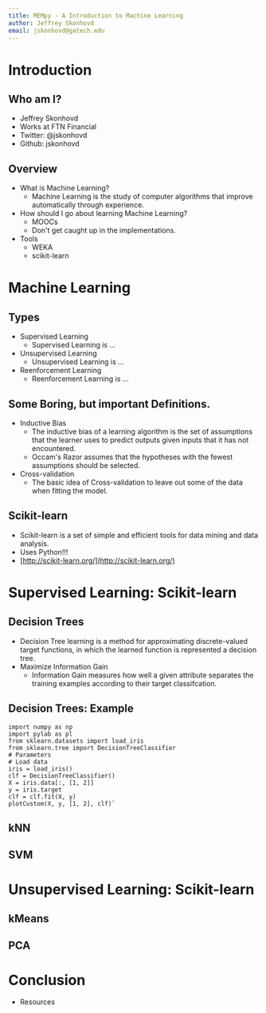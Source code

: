 ```yaml
---
title: MEMpy - A Introduction to Machine Learning
author: Jeffrey Skonhovd
email: jskonhovd@gatech.edu
---
```



# Introduction

## Who am I?
* Jeffrey Skonhovd
* Works at FTN Financial
* Twitter: @jskonhovd
* Github: jskonhovd

## Overview
* What is Machine Learning?
  * Machine Learning is the study of computer algorithms that improve automatically through experience.
* How should I go about learning Machine Learning?
  * MOOCs
  * Don't get caught up in the implementations. 
* Tools
  * WEKA
  * scikit-learn

# Machine Learning
## Types
* Supervised Learning
  * Supervised Learning is ...
* Unsupervised Learning
  * Unsupervised Learning is ...
* Reenforcement Learning
  * Reenforcement Learning is ...
  
## Some Boring, but important Definitions.
* Inductive Bias
  * The inductive bias of a learning algorithm is the set of assumptions that the learner uses to predict outputs given inputs that it has not encountered.
  * Occam's Razor assumes that the hypotheses with the fewest assumptions should be selected.
* Cross-validation
  * The basic idea of Cross-validation to leave out some of the data when fitting the model.

## Scikit-learn
* Scikit-learn is a set of simple and efficient tools for data mining and data analysis.
* Uses Python!!!
* [http://scikit-learn.org/](http://scikit-learn.org/)

# Supervised Learning: Scikit-learn

## Decision Trees
* Decision Tree learning is a method for approximating discrete-valued target functions, in which the learned function is represented a decision tree.
* Maximize Information Gain
  * Information Gain measures how well a given attribute separates the training examples according to their target classifcation.

## Decision Trees: Example
    import numpy as np
    import pylab as pl
    from sklearn.datasets import load_iris
    from sklearn.tree import DecisionTreeClassifier
    # Parameters
    # Load data
    iris = load_iris()
    clf = DecisionTreeClassifier()
    X = iris.data[:, [1, 2]]
    y = iris.target
    clf = clf.fit(X, y)
    plotCustom(X, y, [1, 2], clf)`

## kNN
  
## SVM



# Unsupervised Learning: Scikit-learn
## kMeans

## PCA

# Conclusion

* Resources
